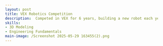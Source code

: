 ```yaml
---
layout: post
title: VEX Robotics Competition
description:  Competed in VEX for 6 years, building a new robot each year to play the provided game.
skills: 
- 3D Modeling
- Engineering Fundamentals
main-image: /Screenshot 2025-05-29 163455(2).png
---
```


